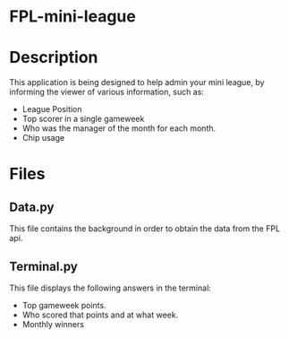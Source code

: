 # FPL-mini-league

# Description
This application is being designed to help admin your mini league, by informing the viewer of various information, such as:
- League Position
- Top scorer in a single gameweek
- Who was the manager of the month for each month.
- Chip usage

# Files
## Data.py
This file contains the background in order to obtain the data from the FPL api.

## Terminal.py
This file displays the following answers in the terminal:
- Top gameweek points.
- Who scored that points and at what week.
- Monthly winners
